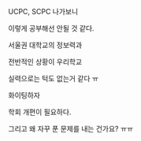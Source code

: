 UCPC, SCPC 나가보니

이렇게 공부해선 안될 것 같다.

서울권 대학교의 정보력과

전반적인 상황이 우리학교

실력으로는 턱도 없는거 같다 ㅠ

화이팅하자

학회 개편이 필요하다.

그리고 왜 자꾸 푼 문제를 내는 건가요? ㅠㅠ
